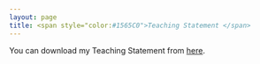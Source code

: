 ```yaml
---
layout: page
title: <span style="color:#1565C0">Teaching Statement </span> 
---
```

You can download my Teaching Statement from [here](/uploads/teaching_statement_shalikashvili.pdf). 

<object data="/uploads/teaching_statement_shalikashvili.pdf" width="800" height="800" type='application/pdf'></object>
<br>
